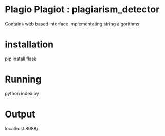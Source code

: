 # Plagio Plagiot : plagiarism_detector
Contains web based interface implementating string algorithms
# installation
pip install flask 
# Running 
python index.py 

# Output
localhost:8088/
